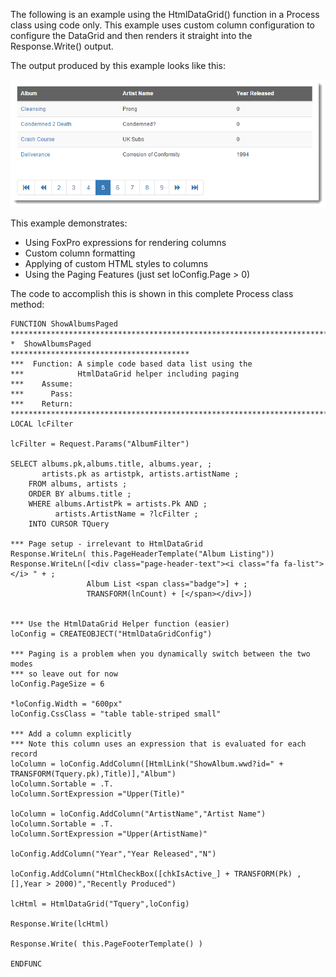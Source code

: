 ﻿The following is an example using the HtmlDataGrid() function in a Process class using code only. This example uses custom column configuration to configure the DataGrid and then renders it straight into the Response.Write() output.

The output produced by this example looks like this:

![](IMAGES/stepbystep/HtmlDataGrid.png)

This example demonstrates:

* Using FoxPro expressions for rendering columns
* Custom column formatting
* Applying of custom HTML styles to columns
* Using the Paging Features (just set loConfig.Page > 0)

The code to accomplish this is shown in this complete Process class method:

```foxpro
FUNCTION ShowAlbumsPaged
************************************************************************
*  ShowAlbumsPaged
****************************************
***  Function: A simple code based data list using the 
***            HtmlDataGrid helper including paging
***    Assume:
***      Pass:
***    Return:
************************************************************************
LOCAL lcFilter

lcFilter = Request.Params("AlbumFilter")

SELECT albums.pk,albums.title, albums.year, ;
       artists.pk as artistpk, artists.artistName ;
    FROM albums, artists ;
    ORDER BY albums.title ;
	WHERE albums.ArtistPk = artists.Pk AND ;
	      artists.ArtistName = ?lcFilter ;	
    INTO CURSOR TQuery

*** Page setup - irrelevant to HtmlDataGrid
Response.WriteLn( this.PageHeaderTemplate("Album Listing"))
Response.WriteLn([<div class="page-header-text"><i class="fa fa-list"></i> " + ;
                 Album List <span class="badge">] + ;
                 TRANSFORM(lnCount) + [</span></div>])

 
*** Use the HtmlDataGrid Helper function (easier)
loConfig = CREATEOBJECT("HtmlDataGridConfig")

*** Paging is a problem when you dynamically switch between the two modes
*** so leave out for now
loConfig.PageSize = 6

*loConfig.Width = "600px"
loConfig.CssClass = "table table-striped small"

*** Add a column explicitly
*** Note this column uses an expression that is evaluated for each record
loColumn = loConfig.AddColumn([HtmlLink("ShowAlbum.wwd?id=" + TRANSFORM(Tquery.pk),Title)],"Album")
loColumn.Sortable = .T.
loColumn.SortExpression ="Upper(Title)"

loColumn = loConfig.AddColumn("ArtistName","Artist Name")
loColumn.Sortable = .T.
loColumn.SortExpression ="Upper(ArtistName)"

loConfig.AddColumn("Year","Year Released","N")

loConfig.AddColumn("HtmlCheckBox([chkIsActive_] + TRANSFORM(Pk) ,[],Year > 2000)","Recently Produced")

lcHtml = HtmlDataGrid("Tquery",loConfig)

Response.Write(lcHtml)
       
Response.Write( this.PageFooterTemplate() )   

ENDFUNC
```